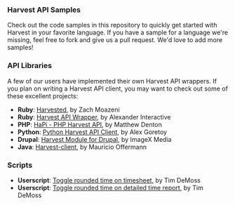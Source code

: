 ### Harvest API Samples

Check out the code samples in this repository to quickly get started with Harvest in your favorite language. If you have a sample for a language we're missing, feel free to fork and give us a pull request. We'd love to add more samples!

### API Libraries

A few of our users have implemented their own Harvest API wrappers. If you plan on writing a Harvest API client, you may want to check out some of these excellent projects:

* **Ruby**: [Harvested](http://github.com/zmoazeni/harvested), by Zach Moazeni
* **Ruby**: [Harvest API Wrapper](http://github.com/aiaio/harvest/tree/master/lib), by Alexander Interactive
* **PHP**: [HaPi - PHP Harvest API](http://labs.mdbitz.com/harvest-api/), by Matthew Denton
* **Python**: [Python Harvest API Client](https://github.com/lionheart/python-harvest), by Alex Goretoy
* **Drupal**: [Harvest Module for Drupal](http://drupal.org/project/harvest), by ImageX Media
* **Java**: [Harvest-client](http://github.com/moffermann/harvest-client), by Mauricio Offermann

### Scripts

* **Userscript**: [Toggle rounded time on timesheet](http://userscripts.org/scripts/show/95503), by Tim DeMoss
* **Userscript**: [Toggle rounded time on detailed time report](http://userscripts.org/scripts/show/95575), by Tim DeMoss